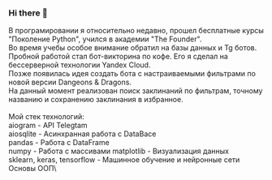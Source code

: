 ### Hi there 👋
В програмировании я относительно недавно, прошел бесплатные курсы "Поколение Python", учился в академии "The Founder".\
Во время учебы особое внимание обратил на базы данных и Tg ботов.\
Пробной работой стал бот-викторина по кофе. Его я сделал на бессерверной технологии Yandex Cloud.\
Позже появилась идея создать бота с настраиваемыми фильтрами по новой версии Dangeons & Dragons.\
На данный момент реализован поиск заклинаний по фильтрам, точному названию и сохранению заклинания в избранное.\
\
Мой стек технологий:\
aiogram - API Telegtam\
aiosqlite - Асинхранная работа с DataBace\
pandas - Работа с DataFrame\
numpy - Работа с массивами
matplotlib - Визуализация данных\
sklearn, keras, tensorflow - Машинное обучение и нейронные сети\
Основы ООП\
<!--
**DOOMonichan/DOOMonichan** is a ✨ _special_ ✨ repository because its `README.md` (this file) appears on your GitHub profile.

Here are some ideas to get you started:

- 🔭 I’m currently working on ...
- 🌱 I’m currently learning ...
- 👯 I’m looking to collaborate on ...
- 🤔 I’m looking for help with ...
- 💬 Ask me about ...
- 📫 How to reach me: ...
- 😄 Pronouns: ...
- ⚡ Fun fact: ...
-->
